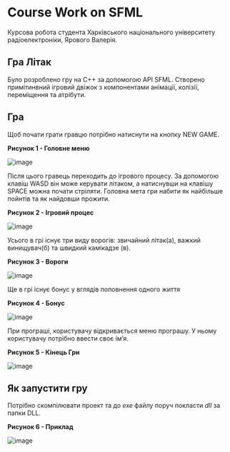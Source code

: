 # Course Work on SFML

  Курсова робота студента Харківського національного університету радіоелектроніки, Ярового Валерія.

## Гра Літак 

  Було розроблено гру на С++ за допомогою API SFML. Створено примітинвний ігровий двіжок з компонентами анімації, колізії, переміщення та атрібути.

## Гра

Щоб почати грати гравцю потрібно натиснути на кнопку NEW GAME.

**Рисунок 1 - Головне меню**

![image](https://user-images.githubusercontent.com/52313973/187089406-6cfbb446-8722-484f-835b-1de41fb97cd8.png)

Після цього гравець переходить до ігрового процесу. За допомогою клавіш WASD він може керувати літаком, а натиснувши на клавішу SPACE можна почати стріляти. Головна мета гри набити як найбільше пойнтів та як найдовши прожити.

**Рисунок 2 - Ігровий процес**

![image](https://user-images.githubusercontent.com/52313973/187089836-ca203d6b-838c-47cb-9803-f72d9970559b.png)

Усього в грі існує три виду ворогів: звичайний літак(а), важкий винищувач(б) та швидкий камікадзе (в).

**Рисунок 3 - Вороги**

![image](https://user-images.githubusercontent.com/52313973/187089926-625c0ecf-a16c-4e41-b23a-4aa77ce16ae0.png)

Ще в грі існує бонус у вглядів поповнення одного життя

**Рисунок 4 - Бонус**

![image](https://user-images.githubusercontent.com/52313973/187089938-cca03576-d8ee-4524-99d4-be98b2934158.png)

При програші, користувачу відкривається  меню програшу.  У ньому користувачу потрібно ввести своє ім’я.

**Рисунок 5 - Кінець Гри**

![image](https://user-images.githubusercontent.com/52313973/187089968-1421de86-ee43-4a22-bf6c-3a60b678753b.png)

## Як запустити гру 

Потрібно скомпілювати проект та до *exe* файлу поруч покласти *dll* за папки DLL.

**Рисунок 6 - Приклад**

![image](https://user-images.githubusercontent.com/52313973/187090104-82a7aa98-8ef0-4ff6-bf26-2aa407c2f1b1.png)


